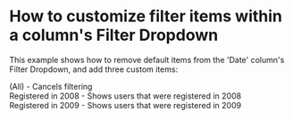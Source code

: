 # How to customize filter items within a column's Filter Dropdown


<p>This example shows how to remove default items from the 'Date' column's Filter Dropdown, and add three custom items:</p><p>(All) - Cancels filtering<br />
Registered in 2008 - Shows users that were registered in 2008<br />
Registered in 2009 - Shows users that were registered in 2009<br />
</p>

<br/>


